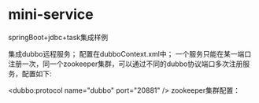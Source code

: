 # mini-service
springBoot+jdbc+task集成样例

集成dubbo远程服务；
配置在dubboContext.xml中；
一个服务只能在某一端口注册一次，同一个zookeeper集群，可以通过不同的dubbo协议端口多次注册服务，配置如下:
<!-- 用dubbo协议在20880端口暴露服务 -->
<dubbo:protocol name="dubbo" port="20881" />
zookeeper集群配置：
<!--<dubbo:registry address="zookeeper://127.0.0.1:2181?backup=127.0.0.1:2182,127.0.0.1:2183" check="false" subscribe="false" register=""></dubbo:registry>
